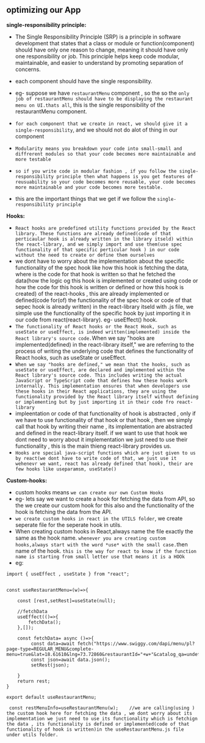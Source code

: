 ## optimizing our App

**single-responsibility principle:**
- The Single Responsibility Principle (SRP) is a principle in software development that states that a class or module or function(component) should have only one reason to change, meaning it should have only one responsibility or job. This principle helps keep code modular, maintainable, and easier to understand by promoting separation of concerns.
- each component should have the single responsibility.
- eg- suppose we have `restaurantMenu` component , so the so the `only job of restaurantMenu should have to be displaying the restaurant menu on UI.thats all`, this is the single responsibility of the restaurantMenu component.
- `for each component that we create in react, we should give it a single-responsibility`, and we should not do alot of thing in our component


- `Modularity means you breakdown your code into small-small and diffrerent modules so that your code becomes more maintainable and more testable`
- `so if you write code in modular fashion , if you follow the single-responsibility principle then what happens is you get features of reusuability so your code becomes more reusable, your code becomes more maintainable and your code becomes more testable.`
- this are the important things that we get if we follow the `single-responsibility principle`


**Hooks:**
- `React hooks are predefined utility functions provided by the React library. These functions are already defined(code of that perticaular hook is already written in the library itseld) within the react-library, and we simply import and use them(use spec functionality of that specific perticular hook ) in our code without the need to create or define them ourselves`
- we dont have to worry about the implementation about the specific functionality of the spec hook like how this hook is fetching the data, where is the code for that hook is written so that he fetched the data(how the logic og this hook is implemented or created using code or how the code for this hook is written or defined or how this hook is created) of the react-hooks , this are already implemented or defined(code for(of) the functionality of the spec hook or code of that sepec hook is already written) in the react-library itseld with .js file, we simple use the functionality of the specific hook by just importing it in our code from react(react-library). eg- useEffect() hook.
- `The functionality of React hooks or the React Hook, such as useState or useEffect, is indeed written(implemented) inside the React library's source code.`When we say "hooks are implemented(defined) in the react-library itself," we are referring to the process of writing the underlying code that defines the functionality of React hooks, such as useState or useEffect. 
- `When we say "hooks are defined," we mean that the hooks, such as useState or useEffect, are declared and implemented within the React library's source code. This includes writing the actual JavaScript or TypeScript code that defines how these hooks work internally. This implementation ensures that when developers use these hooks in their React applications, they are using the functionality provided by the React library itself without defining or implementing but by just importing it in their code fro react-library`
- impleentation  or code of that functionality of hook is abstracted , only if we have to use functionality of that hook or that hook , then we simply call that hook by writing their name , its implementation are abstracted and defined in the react-library itself. if we want to use that hook we dont need to worry about it implementation we just need to use their functionality , this is the main thieng react-library provides us.
- `Hooks are special java-script functions which are just given to us by react(we dont have to write code of that, we just use it wehenevr we want, react has already defined that hook), their are few hooks like useparamsm, useState()`

**Custom-hooks:**
- custom hooks means `we can create our own Custom Hooks`
- eg- lets say we want to create a hook for fetching the data from API, so the we create our custom hook for this also and the functionality of the hook is fetching the data from the API.
- `we create custom hooks in react in the UTILS folder`, we create seperate file for the seperate hook in utils.
- When creating custom hooks in React,always name the file exactly the same as the hook name.  `whenever you are creating custom hooks,always start with the word *use* with the small case.`then name of the hook. `this is the way for react to know if the function name is starting from small letter use that means it is a HOOk`
- eg:
```
import { useEffect , useState } from "react";


const useRestaurantMenu=(w)=>{

    const [rest,setRest]=useState(null);

    //fetchData
    useEffect(()=>{
        fetchData();
    },[]);

    const fetchData= async ()=>{
         const data=await fetch("https://www.swiggy.com/dapi/menu/pl?page-type=REGULAR_MENU&complete-menu=true&lat=18.61610&lng=73.72860&restaurantId="+w+"&catalog_qa=undefined&submitAction=ENTER");
         const json=await data.json();
         setRest(json);

    }
    return rest;
}

export default useRestaurantMenu;

```

```
 const restMenuInfo=useRestaurantMenu(w);    //we are calling(using ) the custom hook here for fetching the data , we dont worry about its implementation we just need to use its functionality which is fetchign the data , its functionality is defined or implemented(code of that functionality of hook is written)in the useRestaurantMenu.js file under utils folder.
```